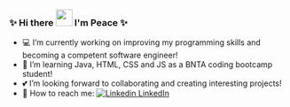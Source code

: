 ### ✨ Hi there <img src="https://raw.githubusercontent.com/MartinHeinz/MartinHeinz/master/wave.gif" width="30px"> I'm Peace ✨ 


- :computer: I’m currently working on improving my programming skills and becoming a competent software engineer!
- :cherry_blossom: I’m learning Java, HTML, CSS and JS as a BNTA coding bootcamp student!
- :two_hearts: I’m looking forward to collaborating and creating interesting projects!
- :email: How to reach me: [![Linkedin](https://i.stack.imgur.com/gVE0j.png) LinkedIn](https://www.linkedin.com/in/peaceakib/)

<!--
**pe-a-ce/pe-a-ce**  is a ✨ _special_ ✨ repository because its `README.md` (this file) appears on your GitHub profile.

Here are some ideas to get you started:

- 🔭 I’m currently working on ...
- 🌱 I’m currently learning ...
- 👯 I’m looking to collaborate on ...
- 🤔 I’m looking for help with ...
- 💬 Ask me about ...
- 📫 How to reach me: ...
- 😄 Pronouns: ...
- ⚡ Fun fact: ...
-->
